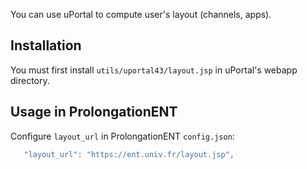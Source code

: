 You can use uPortal to compute user's layout (channels, apps).


Installation
------------

You must first install ```utils/uportal43/layout.jsp``` in uPortal's webapp directory.


Usage in ProlongationENT
------------------------

Configure ```layout_url``` in ProlongationENT ```config.json```:

```js
   "layout_url": "https://ent.univ.fr/layout.jsp",
```
